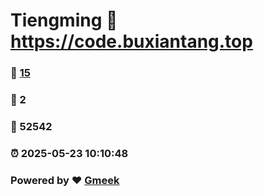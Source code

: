 # Tiengming :link: https://code.buxiantang.top 
### :page_facing_up: [15](https://code.buxiantang.top/tag.html) 
### :speech_balloon: 2 
### :hibiscus: 52542 
### :alarm_clock: 2025-05-23 10:10:48 
### Powered by :heart: [Gmeek](https://github.com/Meekdai/Gmeek)
